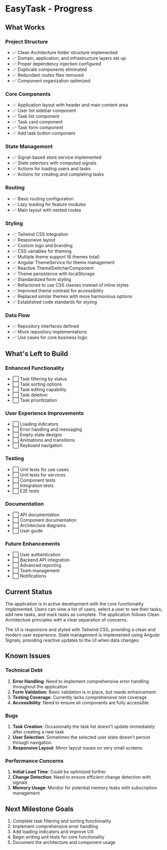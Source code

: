 # EasyTask - Progress

## What Works

### Project Structure

- ✅ Clean Architecture folder structure implemented
- ✅ Domain, application, and infrastructure layers set up
- ✅ Proper dependency injection configured
- ✅ Duplicate components eliminated
- ✅ Redundant routes files removed
- ✅ Component organization optimized

### Core Components

- ✅ Application layout with header and main content area
- ✅ User list sidebar component
- ✅ Task list component
- ✅ Task card component
- ✅ Task form component
- ✅ Add task button component

### State Management

- ✅ Signal-based store service implemented
- ✅ State selectors with computed signals
- ✅ Actions for loading users and tasks
- ✅ Actions for creating and completing tasks

### Routing

- ✅ Basic routing configuration
- ✅ Lazy loading for feature modules
- ✅ Main layout with nested routes

### Styling

- ✅ Tailwind CSS integration
- ✅ Responsive layout
- ✅ Custom logo and branding
- ✅ CSS variables for theming
- ✅ Multiple theme support (6 themes total)
- ✅ Angular ThemeService for theme management
- ✅ Reactive ThemeSwitcherComponent
- ✅ Theme persistence with localStorage
- ✅ Standardized form styling
- ✅ Refactored to use CSS classes instead of inline styles
- ✅ Improved theme contrast for accessibility
- ✅ Replaced similar themes with more harmonious options
- ✅ Established code standards for styling

### Data Flow

- ✅ Repository interfaces defined
- ✅ Mock repository implementations
- ✅ Use cases for core business logic

## What's Left to Build

### Enhanced Functionality

- ⬜ Task filtering by status
- ⬜ Task sorting options
- ⬜ Task editing capability
- ⬜ Task deletion
- ⬜ Task prioritization

### User Experience Improvements

- ⬜ Loading indicators
- ⬜ Error handling and messaging
- ⬜ Empty state designs
- ⬜ Animations and transitions
- ⬜ Keyboard navigation

### Testing

- ⬜ Unit tests for use cases
- ⬜ Unit tests for services
- ⬜ Component tests
- ⬜ Integration tests
- ⬜ E2E tests

### Documentation

- ⬜ API documentation
- ⬜ Component documentation
- ⬜ Architecture diagrams
- ⬜ User guide

### Future Enhancements

- ⬜ User authentication
- ⬜ Backend API integration
- ⬜ Advanced reporting
- ⬜ Team management
- ⬜ Notifications

## Current Status

The application is in active development with the core functionality implemented. Users can view a list of users, select a user to see their tasks, add new tasks, and mark tasks as complete. The application follows Clean Architecture principles with a clear separation of concerns.

The UI is responsive and styled with Tailwind CSS, providing a clean and modern user experience. State management is implemented using Angular Signals, providing reactive updates to the UI when data changes.

## Known Issues

### Technical Debt

1. **Error Handling**: Need to implement comprehensive error handling throughout the application
2. **Form Validation**: Basic validation is in place, but needs enhancement
3. **Testing Coverage**: Currently lacks comprehensive test coverage
4. **Accessibility**: Need to ensure all components are fully accessible

### Bugs

1. **Task Creation**: Occasionally the task list doesn't update immediately after creating a new task
2. **User Selection**: Sometimes the selected user state doesn't persist through navigation
3. **Responsive Layout**: Minor layout issues on very small screens

### Performance Concerns

1. **Initial Load Time**: Could be optimized further
2. **Change Detection**: Need to ensure efficient change detection with signals
3. **Memory Usage**: Monitor for potential memory leaks with subscription management

## Next Milestone Goals

1. Complete task filtering and sorting functionality
2. Implement comprehensive error handling
3. Add loading indicators and improve UX
4. Begin writing unit tests for core functionality
5. Document the architecture and component usage
